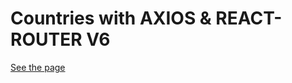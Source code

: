 # Countries with AXIOS & REACT-ROUTER V6

[See the page](https://countries-react-router.vercel.app/)